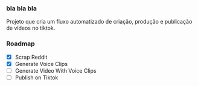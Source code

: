 ### bla bla bla

Projeto que cria um fluxo automatizado de criação, produção e publicação de vídeos no tiktok.

### Roadmap

- [x] Scrap Reddit
- [x] Generate Voice Clips
- [ ] Generate Video With Voice Clips
- [ ] Publish on Tiktok
